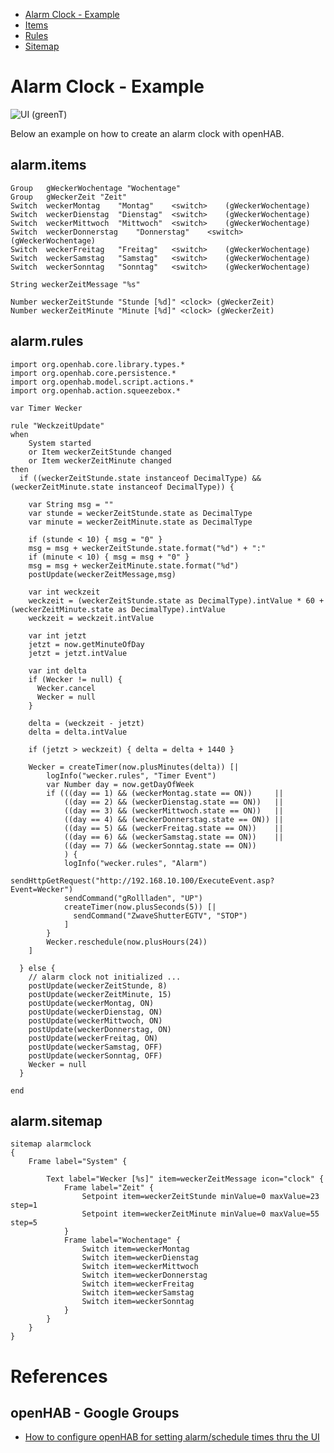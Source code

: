 - [Alarm Clock - Example](AlarmClock#alarm-clock---example)
  - [Items](AlarmClock#alarmitems)
  - [Rules](AlarmClock#alarmrules)
  - [Sitemap](AlarmClock#alarmsitemap)

# Alarm Clock - Example

![UI (greenT)](https://dl.dropboxusercontent.com/u/1781347/wiki/2014-12-07%2018_30_22-openHAB.png)

Below an example on how to create an alarm clock with openHAB.

## alarm.items

    Group   gWeckerWochentage "Wochentage"
    Group   gWeckerZeit "Zeit"
    Switch	weckerMontag	"Montag"	<switch>	(gWeckerWochentage)	
    Switch	weckerDienstag	"Dienstag"	<switch>	(gWeckerWochentage)	
    Switch	weckerMittwoch	"Mittwoch"	<switch>	(gWeckerWochentage)	
    Switch	weckerDonnerstag	"Donnerstag"	<switch>	(gWeckerWochentage)	
    Switch	weckerFreitag	"Freitag"	<switch>	(gWeckerWochentage)	
    Switch	weckerSamstag	"Samstag"	<switch>	(gWeckerWochentage)	
    Switch	weckerSonntag	"Sonntag"	<switch>	(gWeckerWochentage)	

    String weckerZeitMessage "%s"

    Number weckerZeitStunde "Stunde [%d]" <clock> (gWeckerZeit)
    Number weckerZeitMinute "Minute [%d]" <clock> (gWeckerZeit)

## alarm.rules

    import org.openhab.core.library.types.*
    import org.openhab.core.persistence.*
    import org.openhab.model.script.actions.*
    import org.openhab.action.squeezebox.*

    var Timer Wecker

    rule "WeckzeitUpdate"
    when
        System started
        or Item weckerZeitStunde changed
        or Item weckerZeitMinute changed
    then
      if ((weckerZeitStunde.state instanceof DecimalType) && (weckerZeitMinute.state instanceof DecimalType)) {

        var String msg = ""
        var stunde = weckerZeitStunde.state as DecimalType
        var minute = weckerZeitMinute.state as DecimalType
      
        if (stunde < 10) { msg = "0" } 
        msg = msg + weckerZeitStunde.state.format("%d") + ":"
        if (minute < 10) { msg = msg + "0" }
        msg = msg + weckerZeitMinute.state.format("%d")
        postUpdate(weckerZeitMessage,msg)
      
        var int weckzeit
        weckzeit = (weckerZeitStunde.state as DecimalType).intValue * 60 + (weckerZeitMinute.state as DecimalType).intValue
        weckzeit = weckzeit.intValue
      
        var int jetzt
        jetzt = now.getMinuteOfDay
        jetzt = jetzt.intValue
      
        var int delta
        if (Wecker != null) {
          Wecker.cancel
          Wecker = null
        }
      
        delta = (weckzeit - jetzt)
        delta = delta.intValue
      
        if (jetzt > weckzeit) { delta = delta + 1440 }
        
        Wecker = createTimer(now.plusMinutes(delta)) [|
            logInfo("wecker.rules", "Timer Event")
            var Number day = now.getDayOfWeek
            if (((day == 1) && (weckerMontag.state == ON))     ||
                ((day == 2) && (weckerDienstag.state == ON))   ||
                ((day == 3) && (weckerMittwoch.state == ON))   ||
                ((day == 4) && (weckerDonnerstag.state == ON)) ||
                ((day == 5) && (weckerFreitag.state == ON))    ||
                ((day == 6) && (weckerSamstag.state == ON))    ||
                ((day == 7) && (weckerSonntag.state == ON))
                ) {
                logInfo("wecker.rules", "Alarm")
                sendHttpGetRequest("http://192.168.10.100/ExecuteEvent.asp?Event=Wecker")
                sendCommand("gRollladen", "UP")
                createTimer(now.plusSeconds(5)) [|
                  sendCommand("ZwaveShutterEGTV", "STOP")
                ]
            }
            Wecker.reschedule(now.plusHours(24))
        ]
        
      } else {
        // alarm clock not initialized ...
        postUpdate(weckerZeitStunde, 8)
        postUpdate(weckerZeitMinute, 15)
        postUpdate(weckerMontag, ON)
        postUpdate(weckerDienstag, ON)
        postUpdate(weckerMittwoch, ON)
        postUpdate(weckerDonnerstag, ON)
        postUpdate(weckerFreitag, ON)
        postUpdate(weckerSamstag, OFF)
        postUpdate(weckerSonntag, OFF)
        Wecker = null
      }
      
    end

## alarm.sitemap

    sitemap alarmclock
    {
        Frame label="System" {
                
            Text label="Wecker [%s]" item=weckerZeitMessage icon="clock" {
                Frame label="Zeit" {
                    Setpoint item=weckerZeitStunde minValue=0 maxValue=23 step=1
                    Setpoint item=weckerZeitMinute minValue=0 maxValue=55 step=5
                }
                Frame label="Wochentage" {
                    Switch item=weckerMontag
                    Switch item=weckerDienstag
                    Switch item=weckerMittwoch
                    Switch item=weckerDonnerstag
                    Switch item=weckerFreitag
                    Switch item=weckerSamstag
                    Switch item=weckerSonntag
                }
            }
        }	
    }

# References
 ## openHAB - Google Groups
 - [How to configure openHAB for setting alarm/schedule times thru the UI](https://groups.google.com/d/msg/openhab/F2hqVwjbRC0/b1s44_MWGygJ)